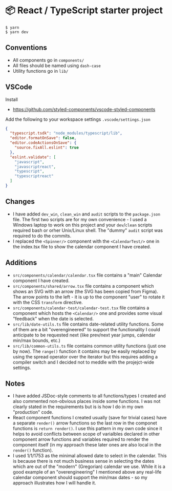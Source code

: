 # 📦 React / TypeScript starter project

    $ yarn
    $ yarn dev

## Conventions

* All components go in `components/`
* All files should be named using `dash-case`
* Utility functions go in `lib/`

## VSCode

Install

* https://github.com/styled-components/vscode-styled-components

Add the following to your workspace settings `.vscode/settings.json`

```json
{
  "typescript.tsdk": "node_modules/typescript/lib",
  "editor.formatOnSave": false,
  "editor.codeActionsOnSave": {
    "source.fixAll.eslint": true
  },
  "eslint.validate": [
    "javascript",
    "javascriptreact",
    "typescript",
    "typescriptreact"
  ]
}
```
## Changes
* I have added `dev_win`, `clean_win` and `audit` scripts to the `package.json` file. 
The first two scripts are for my own convenience - I used a Windows laptop to work
on this project and your `dev`/`clean` scripts required bash or orher Unix/Linux shell.
The "dummy" `audit` script was required to do the commits.
* I replaced the ```<Spinner/>``` component with the ```<CalendarTest/>``` one in the index.tsx file to show the calendar component I have created.

## Additions
* `src/components/calendar/calendar.tsx` file contains a "main" Calendar
component I have created. 
* `src/components/shared/arrow.tsx` file contains a component which shows an SVG with an arrow (the SVG has been copied from Figma). The arrow points to the left - it is up to
the component "user" to rotate it with the CSS ```transform``` directive.
* `src/components/calendar-test/calendar-test.tsx` file contains a component which hosts the ```<Calendar/>``` one and provides some visual "feedback" when the date is selected.
* `src/lib/date-utils.ts` file contains date-related utility functions. Some of them are a bit
"overengineered" to support the functionality I could anticipate to be requested next (like
prev/next year jumps, calendar min/max bounds, etc.)
* `src/lib/common-utils.ts` file contains common utility functions (just one by now). The ```range()``` function it contains may be easily replaced by using the spread operator over the iterator but this requires adding a compiler switch and I decided not to meddle with the projejct-wide settings.

## Notes
* I have added JSDoc-style comments to all functions/types I created and also commented non-obvious places inside some functions. I was not clearly stated in the requirements but is is how I do in my own "production" code.
* React component functions I created usually (save for trivial cases) have a separate ```render()``` arrow functions so the last row in the componet functions is ```return render()```. I use this pattern in my own code since it helps to avoid conflicts between scope of varialbles declared in other component arrow functions and variables required to render the component itself (in my approach these later ones are also local in the ```render()``` function).
* I used 1/1/1753 as the minimal allowed date to select in the calendar. This is because there is not much business sense in selecting the dates which are out of the "modern" (Gregorian) calendar we use. While it is a good example of an "overengineering" I mentioned above any real-life calendar component should support the min/max dates - so my approach illustrates how I will handle it.
